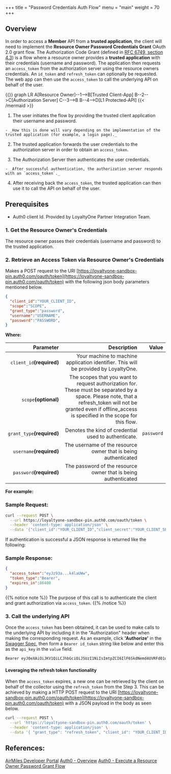 +++
title = "Password Credentials Auth Flow"
menu = "main"
weight = 70
+++

## Overview
In order to access a **Member** API from a **trusted application**, the client will need to implement the
**Resource Owner Password Credentials Grant** OAuth 2.0 grant flow. The Authorization Code Grant
(defined in [RFC 6749, section 4.3](https://tools.ietf.org/html/rfc6749#section-4.3)) is a flow
where a resource owner provides a **trusted application** with their credentials (username and password).
The application then requests an `access_token` from the authorization server using the resource
owners credentials. An `id_token` and `refresh_token` can optionally be requested.
The web app can then use the `access_token` to call the underlying API on behalf of the user.

{{<mermaid align="center">}}
graph LR
    A[Resource Owner]--1-->B[Trusted Client-App]
    B--2-->C[Authorization Server]
    C--3-->B
    B--4-->D[L1 Protected-API]
{{< /mermaid >}}

  1. The user initiates the flow by providing the trusted client application their username and password.

    - _How this is done will vary depending on the implementation of the trusted application (for example, a login page)._

  2. The trusted application forwards the user credentials to the authorization server in order to obtain an `access_token`.

  3. The Authorization Server then authenticates the user credentials.

    - _After successful authentication, the authorization server responds with an `access_token`._

  4. After receiving back the `access_token`, the trusted application can then use it to call the API on behalf of the user.

## Prerequisites
+ Auth0 client Id. Provided by LoyaltyOne Partner Integration Team.

### 1. Get the Resource Owner's Credentials
The resource owner passes their credentials (username and password) to the trusted application.

### 2. Retrieve an Access Token via Resource Owner's Credentials
Makes a POST request to the URI [https://loyaltyone-sandbox-pin.auth0.com/oauth/token](https://loyaltyone-sandbox-pin.auth0.com/oauth/token) with the following json body parameters mentioned below.

```json
{
  "client_id":"YOUR_CLIENT_ID",
  "scope":"SCOPE",
  "grant_type":"password",
  "username":"USERNAME",
  "password":"PASSWORD",
}
```

**Where:**

|Parameter|Description|Value|
| ---------------:|----------------:|----------------:|
|```client_id```**(required)**|Your machine to machine application identifier. This will be provided by LoyaltyOne.||
|```scope```**(optional)**|The scopes that you want to request authorization for. These must be separated by a space. Please note, that a refresh_token will not be granted even if offline_access is specified in the scope for this flow.||
|```grant_type```**(required)**|Denotes the kind of credential used to authenticate.|```password```|
|```username```**(required)**|The username of the resource owner that is being authenticated||
|```password```**(required)**|The password of the resource owner that is being authenticated||

**For example:**

### Sample Request:
```bash
curl --request POST \
  --url https://loyaltyone-sandbox-pin.auth0.com/oauth/token \
  --header 'content-type: application/json' \
  --data '{"client_id":"YOUR_CLIENT_ID","client_secret":"YOUR_CLIENT_SECRET","grant_type":"password", "scope":"read:appointments","username":"authuser","password":"authpassword"}'
```

If authentication is successful a JSON response is returned like the following:

### Sample Response:
```json
{
  "access_token":"eyJz93a...k4laUWw",
  "token_type":"Bearer",
  "expires_in":86400
}
```

{{% notice note %}}
The purpose of this call is to authenticate the client and grant authorization via `access_token`.
{{% /notice %}}

### 3. Call the underlying API
Once the `access_token` has been obtained, it can be used to make calls to the underlying API by including it in the "Authorization" header when making the corresponding request.
As an example, click **'Authorize'** in the [Swagger Spec](http://developer.airmiles.ca/member-banner/docs/swagger.html?url=https://sandbox.api.loyalty.com/v1/api-docs#/Member), then form a `Bearer id_token` string like below and enter this as the `api_key` in the `value` field.

```html
Bearer eyJ0eXAiOiJKV1QiLCJhbGciOiJSUzI1NiIsImtpZCI6IlF6SkdNemd4UVRFd01qVXhNRGszUXpVelEwSkVPREEyUVVKRU16UkVPVGxCUWpORk1EaEVNQSJ9.eyJpc3MiOiJodHRwczovL2xveWFsdHlvbmUtZGV2LmF1dGgwLmNvbS8iLCJzdWIiOiJhdXRoMHx0ZXN0NTY3QGdtYWlsLmNvbSIsImF1ZCI6WyJodHRwczovL2xveWFsdHlvbmUtZGV2LmF1dGgwLmNvbS91c2VyaW5mbyJdLCJhenAiOiJjbGlHeHFXTkZPeWZmNGJINEtydUNDRkVrbUhyQ1NLUiIsImV4cCI6MTQ4NDYzODcxNCwiaWF0IjoxNDg0NjAyNzE0LCJzY29wZSI6Im9wZW5pZCJ9.LSGfN8TRQZTjeeEp_J_7rb2H2m91Pf-zU9UfHzHbd-rb_htlR3sEhZ2wP0s6l8kCiA8xuEcCR89mnDn0g52lKzrsre-TbGsJWKI1Adf7dmBzj7B_JAHw5MrrMQfPS4HmylJczsDzXWKtpRgbTr5ygg3TYBVgjTZU_Cd-NHd4F1VI6FUfYMLOfRpKm-NIlOTeHgOcsAd8ZyAyTk9SkbnWc0g9Ehh0nBaJ4hYimEYB6k26K64uIXNj4gYBhdfBmzH7W0jGBfQ4coVojh_-guP8Ii1p09AmXEQyv6abpMHNTSe7749kSa76zTu8-Sg8OsXPjbzRYFzqXWI5sAmw_8o5kQ
```

#### Leveraging the refresh token functionality
When the `access_token` expires, a new one can be retrieved by the client on behalf of the collector using the `refresh_token` from the Step 3.
This can be achieved by making a HTTP POST request to the URI [https://loyaltyone-sandbox-pin.auth0.com/oauth/token](https://loyaltyone-sandbox-pin.auth0.com/oauth/token) with a JSON payload in the body as seen below.

```bash
curl --request POST \
  --url 'https://loyaltyone-sandbox-pin.auth0.com/oauth/token' \
  --header 'content-type: application/json' \
  --data '{ "grant_type": "refresh_token", "client_id": "YOUR_CLIENT_ID", "refresh_token": "YOUR_REFRESH_TOKEN" }'
```

## References:
[AirMiles Developer Portal](http://developer.airmiles.ca/authorization.html)
[Auth0 - Overview](https://auth0.com/docs/getting-started/overview)
[Auth0 - Execute a Resource Owner Password Grant Flow](https://auth0.com/docs/api-auth/tutorials/password-grant)
